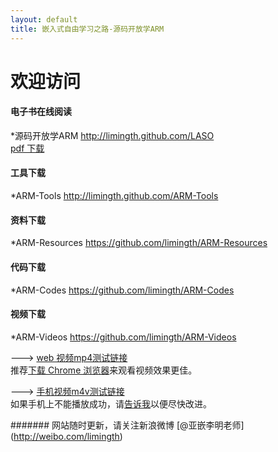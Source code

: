 ```yaml
---
layout: default
title: 嵌入式自由学习之路-源码开放学ARM
---
```


# 欢迎访问 

#### 电子书在线阅读   
*源码开放学ARM	<http://limingth.github.com/LASO>    
[pdf 下载](LASO/LASO.zh.pdf)
	
#### 工具下载  
*ARM-Tools 	<http://limingth.github.com/ARM-Tools>

#### 资料下载  
*ARM-Resources	<https://github.com/limingth/ARM-Resources>

#### 代码下载  
*ARM-Codes 	<https://github.com/limingth/ARM-Codes>

#### 视频下载  
*ARM-Videos 	<https://github.com/limingth/ARM-Videos>

---> [web 视频mp4测试链接](http://limingth.github.com/ARM-Videos/video-demo/test-mp4.html)    
推荐[下载 Chrome 浏览器](http://www.google.com/chrome)来观看视频效果更佳。

---> [手机视频m4v测试链接](http://limingth.github.com/ARM-Videos/video-demo2/test-m4v.html)   
如果手机上不能播放成功，请[告诉我](mailto:2372614758@qq.com)以便尽快改进。




####### 网站随时更新，请关注新浪微博 [@亚嵌李明老师] (http://weibo.com/limingth)
